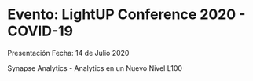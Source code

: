 
# Evento: LightUP Conference 2020 - COVID-19

Presentación
Fecha: 14 de Julio 2020 

Synapse Analytics - Analytics en un Nuevo Nivel
L100
